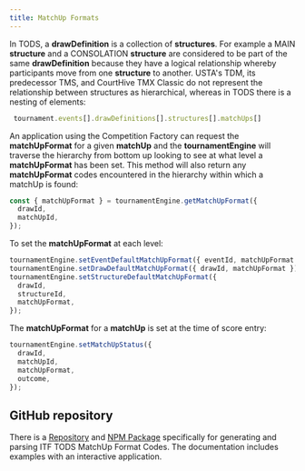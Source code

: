 ```yaml
---
title: MatchUp Formats
---
```


In TODS, a **drawDefinition** is a collection of **structures**. For example a MAIN **structure** and a CONSOLATION **structure** are considered to be part of the same **drawDefinition** because they have a logical relationship whereby participants move from one **structure** to another. USTA's TDM, its predecessor TMS, and CourtHive TMX Classic do not represent the relationship between structures as hierarchical, whereas in TODS there is a nesting of elements:

```js
 tournament.events[].drawDefinitions[].structures[].matchUps[]
```

An application using the Competition Factory can request the **matchUpFormat** for a given **matchUp** and the **tournamentEngine** will traverse the hierarchy from bottom up looking to see at what level a **matchUpFormat** has been set. This method will also return any **matchUpFormat** codes encountered in the hierarchy within which a matchUp is found:

```js
const { matchUpFormat } = tournamentEngine.getMatchUpFormat({
  drawId,
  matchUpId,
});
```

To set the **matchUpFormat** at each level:

```js
tournamentEngine.setEventDefaultMatchUpFormat({ eventId, matchUpFormat });
tournamentEngine.setDrawDefaultMatchUpFormat({ drawId, matchUpFormat });
tournamentEngine.setStructureDefaultMatchUpFormat({
  drawId,
  structureId,
  matchUpFormat,
});
```

The **matchUpFormat** for a **matchUp** is set at the time of score entry:

```js
tournamentEngine.setMatchUpStatus({
  drawId,
  matchUpId,
  matchUpFormat,
  outcome,
});
```

## GitHub repository

There is a [Repository](https://github.com/CourtHive/tods-matchup-format-code) and [NPM Package](https://www.npmjs.com/package/tods-matchup-format-code) specifically for generating and parsing ITF TODS MatchUp Format Codes. The documentation includes examples with an interactive application.
